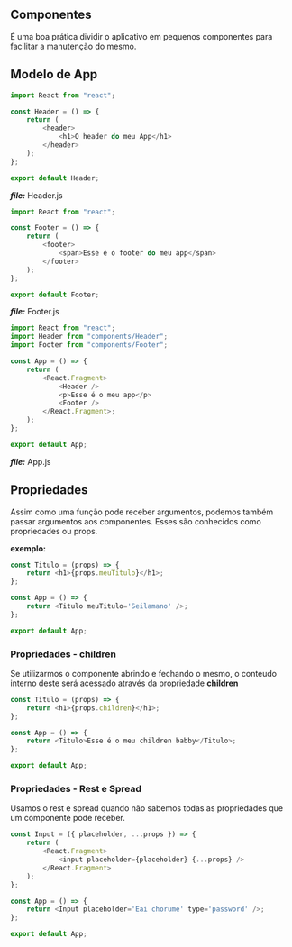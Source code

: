## Componentes

É uma boa prática dividir o aplicativo em pequenos componentes para facilitar a manutenção do mesmo.

## Modelo de App

```js
import React from "react";

const Header = () => {
    return (
        <header>
            <h1>O header do meu App</h1>
        </header>
    );
};

export default Header;
```

**_file:_** Header.js

```js
import React from "react";

const Footer = () => {
    return (
        <footer>
            <span>Esse é o footer do meu app</span>
        </footer>
    );
};

export default Footer;
```

**_file:_** Footer.js

```js
import React from "react";
import Header from "components/Header";
import Footer from "components/Footer";

const App = () => {
    return (
        <React.Fragment>
            <Header />
            <p>Esse é o meu app</p>
            <Footer />
        </React.Fragment>;
    );
};

export default App;
```

**_file:_** App.js

## Propriedades

Assim como uma função pode receber argumentos, podemos também passar argumentos aos componentes. Esses são conhecidos como propriedades ou props.

**exemplo:**

```js
const Titulo = (props) => {
    return <h1>{props.meuTitulo}</h1>;
};

const App = () => {
    return <Titulo meuTitulo='Seilamano' />;
};

export default App;
```

### Propriedades - children

Se utilizarmos o componente abrindo e fechando o mesmo, o conteudo interno deste será acessado através da propriedade **children**

```js
const Titulo = (props) => {
    return <h1>{props.children}</h1>;
};

const App = () => {
    return <Titulo>Esse é o meu children babby</Titulo>;
};

export default App;
```

### Propriedades - Rest e Spread

Usamos o rest e spread quando não sabemos todas as propriedades que um componente pode receber.

```js
const Input = ({ placeholder, ...props }) => {
    return (
        <React.Fragment>
            <input placeholder={placeholder} {...props} />
        </React.Fragment>
    );
};

const App = () => {
    return <Input placeholder='Eai chorume' type='password' />;
};

export default App;
```

